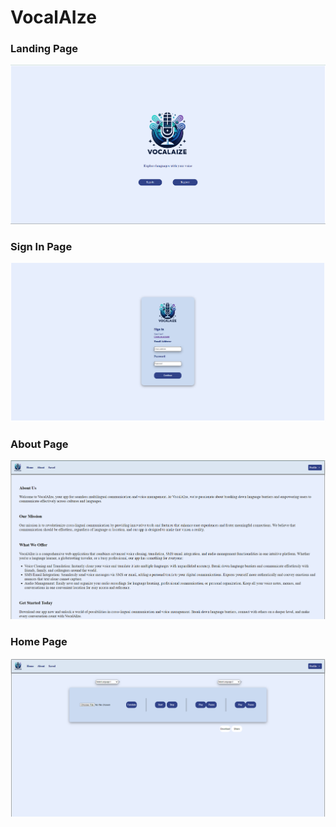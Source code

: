 # VocalAIze

### Landing Page
![Landing Page](https://github.com/RobCaamano/VocalAIze/blob/main/imgs/Landing.png)

### Sign In Page
![Sign In Page](https://github.com/RobCaamano/VocalAIze/blob/main/imgs/Sign%20In.png)

### About Page
![About Page](https://github.com/RobCaamano/VocalAIze/blob/main/imgs/About.png)

### Home Page
![Home Page](https://github.com/RobCaamano/VocalAIze/blob/main/imgs/Home.png)

